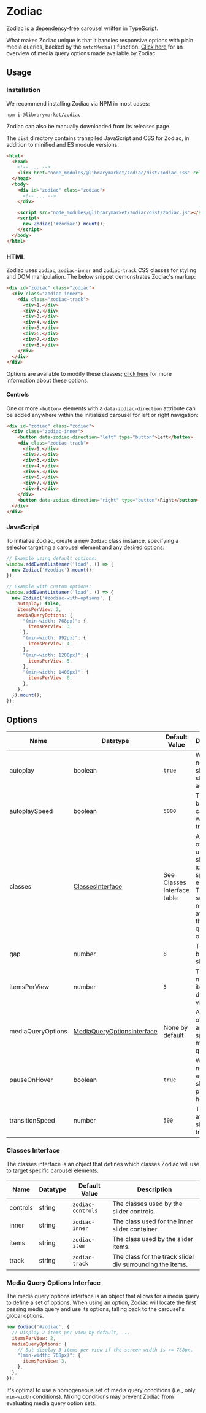 # Zodiac

Zodiac is a dependency-free carousel written in TypeScript.

What makes Zodiac unique is that it handles responsive options with plain media
queries, backed by the `matchMedia()` function.
[Click here](#media-query-options-interface) for an overview of media query
options made available by Zodiac.

## Usage

### Installation

We recommend installing Zodiac via NPM in most cases:

``` shell
npm i @librarymarket/zodiac
```

Zodiac can also be manually downloaded from its releases page.

The `dist` directory contains transpiled JavaScript and CSS for Zodiac, in
addition to minified and ES module versions.

``` html
<html>
  <head>
    <!-- ... -->
    <link href="node_modules/@librarymarket/zodiac/dist/zodiac.css" rel="stylesheet">
  </head>
  <body>
    <div id="zodiac" class="zodiac">
      <!-- ... -->
    </div>

    <script src="node_modules/@librarymarket/zodiac/dist/zodiac.js"></script>
    <script>
      new Zodiac('#zodiac').mount();
    </script>
  </body>
</html>
```

### HTML

Zodiac uses `zodiac`, `zodiac-inner` and `zodiac-track` CSS classes for styling
and DOM manipulation. The below snippet demonstrates Zodiac's markup:

``` html
<div id="zodiac" class="zodiac">
  <div class="zodiac-inner">
    <div class="zodiac-track">
      <div>1.</div>
      <div>2.</div>
      <div>3.</div>
      <div>4.</div>
      <div>5.</div>
      <div>6.</div>
      <div>7.</div>
      <div>8.</div>
    </div>
  </div>
</div>
```

Options are available to modify these classes; [click here](#classes-interface)
for more information about these options.

#### Controls

One or more `<button>` elements with a `data-zodiac-direction` attribute can be
added anywhere within the initialized carousel for left or right navigation:

``` html
<div id="zodiac" class="zodiac">
  <div class="zodiac-inner">
    <button data-zodiac-direction="left" type="button">Left</button>
    <div class="zodiac-track">
      <div>1.</div>
      <div>2.</div>
      <div>3.</div>
      <div>4.</div>
      <div>5.</div>
      <div>6.</div>
      <div>7.</div>
      <div>8.</div>
    </div>
    <button data-zodiac-direction="right" type="button">Right</button>
  </div>
</div>
```

### JavaScript

To initialize Zodiac, create a new `Zodiac` class instance, specifying a
selector targeting a carousel element and any desired [options](#options):

``` javascript
// Example using default options:
window.addEventListener('load', () => {
  new Zodiac('#zodiac').mount();
});

// Example with custom options:
window.addEventListener('load', () => {
  new Zodiac('#zodiac-with-options', {
    autoplay: false,
    itemsPerView: 2,
    mediaQueryOptions: {
      "(min-width: 768px)": {
        itemsPerView: 3,
      },
      "(min-width: 992px)": {
        itemsPerView: 4,
      },
      "(min-width: 1200px)": {
        itemsPerView: 5,
      },
      "(min-width: 1400px)": {
        itemsPerView: 6,
      },
    },
  }).mount();
});
```

## Options

| Name              | Datatype                                                     | Default Value               | Description                                                                                                                            |
|-------------------|--------------------------------------------------------------|-----------------------------|----------------------------------------------------------------------------------------------------------------------------------------|
| autoplay          | boolean                                                      | `true`                      | Whether or not the slider should autoplay.                                                                                             |
| autoplaySpeed     | boolean                                                      | `5000`                      | The delay before the carousel will transition.                                                                                         |
| classes           | [ClassesInterface](#classes-interface)                       | See Classes Interface table | A collection of classes used by the slider to identify specific elements. These settings are not available in the media query options. |
| gap               | number                                                       | `8`                         | The gap between slides.                                                                                                                |
| itemsPerView      | number                                                       | `5`                         | The total number of items to display per view.                                                                                         |
| mediaQueryOptions | [MediaQueryOptionsInterface](#media-query-options-interface) | None by default             | A collection of options applied at a specific media query.                                                                             |
| pauseOnHover      | boolean                                                      | `true`                      | Whether or not autoplay should pause on hover.                                                                                         |
| transitionSpeed   | number                                                       | `500`                       | The speed at which slides will transition.                                                                                             |

### Classes Interface

The classes interface is an object that defines which classes Zodiac will use
to target specific carousel elements.

| Name     | Datatype | Default Value     | Description                                               |
|----------|----------|-------------------|-----------------------------------------------------------|
| controls | string   | `zodiac-controls` | The classes used by the slider controls.                  |
| inner    | string   | `zodiac-inner`    | The class used for the inner slider container.            |
| items    | string   | `zodiac-item`     | The class used by the slider items.                       |
| track    | string   | `zodiac-track`    | The class for the track slider div surrounding the items. |

### Media Query Options Interface

The media query options interface is an object that allows for a media query
to define a set of options. When using an option, Zodiac will locate the first
passing media query and use its options, falling back to the carousel's global
options.

``` javascript
new Zodiac('#zodiac', {
  // Display 2 items per view by default, ...
  itemsPerView: 2,
  mediaQueryOptions: {
    // But display 3 items per view if the screen width is >= 768px.
    "(min-width: 768px)": {
      itemsPerView: 3,
    },
  },
});
```

It's optimal to use a homogeneous set of media query conditions (i.e., only
`min-width` conditions). Mixing conditions may prevent Zodiac from evaluating
media query option sets.
